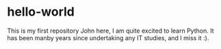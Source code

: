 # hello-world
This is my first repository
John here, I am quite excited to learn Python.
It has been manby years since undertaking any IT studies, and I miss it :).

